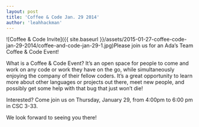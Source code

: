 ```yaml
---
layout: post
title: 'Coffee & Code Jan. 29 2014'
author: 'leahhackman'
---
```


![Coffee & Code Invite]({{ site.baseurl }}/assets/2015-01-27-coffee-code-
jan-29-2014/coffee-and-code-jan-29-1.jpg)Please join us for an Ada’s Team
Coffee & Code Event!

What is a Coffee & Code Event? It’s an open space for people to come and work
on any code or work they have on the go, while simultaneously enjoying the
company of their fellow coders. It’s a great opportunity to learn more about
other languages or projects out there, meet new people, and possibly get some
help with that bug that just won’t die!

Interested? Come join us on Thursday, January 29, from 4:00pm to 6:00 pm in
CSC 3-33.

We look forward to seeing you there!

[  
](https://adasteam.files.wordpress.com/2015/01/coffee-and-code-jan-29.jpg)


